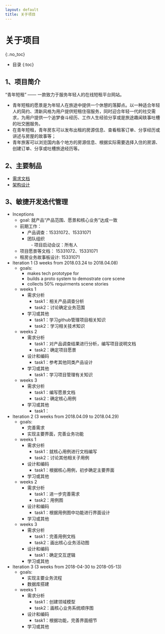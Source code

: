 ```yaml
---
layout: default
title: 关于项目
---
```


# 关于项目
{:.no_toc}

* 目录
{:toc}

## 1、项目简介

“青年短租” —— 一款致力于服务年轻人的在线短租平台网站。    
 - 青年短租的愿景是为年轻人在旅途中提供一个休憩的落脚点。以一种适合年轻人的简约、清新风格为用户提供短租住宿服务，同时迎合年轻一代的社交需求，为用户提供一个追梦奋斗经历、工作人生经验分享或是旅途趣闻轶事吐槽的社交圈服务。
 - 在青年短租，青年房东可以发布出租的房源信息、查看租客订单、分享经历或讲述与房屋的故事等；
 - 青年旅客可以浏览国内各个地方的房源信息、根据实际需要选择入住的房源、创建订单、分享或吐槽旅途经历等。

## 2、主要制品

* [需求文档](doc/backlog.md)
* [架构设计]()


## 3、敏捷开发迭代管理

* Inceptions    
    - goal: 就产品“产品范围、愿景和核心业务”达成一致
    - 前期工作：    
        - 产品调查：15331072、15331071    
        - 团队组织    
    - 项目启动会议：所有人    
    - 项目愿景等文档： 15331072、15331071    
    - 租房业务故事板设计: 15331071
* Iteration 1 (3 weeks from 2018.03.24 to 2018.04.08)
    - goals:    
        - makes tech prototype for    
        - builds a proto system to demostrate core scene    
        - collects 50% requirments scene stories
    - weeks 1    
        - 需求分析    
            - task1：相关产品调查分析     
            - task2：讨论确定业务范围    
        - 学习或其他    
            - task1：学习github管理项目相关知识    
            - task2：学习相关技术知识    
    - weeks 2    
        - 需求分析    
            - task1：对产品调查结果进行分析，编写项目说明文档    
            - task2：确定项目愿景    
        - 设计和编码    
            - task1：参考其他同类产品设计    
        - 学习或其他    
            - task1：学习项目管理有关知识    
    - weeks 3    
        - 需求分析    
            - task1：编写愿景文档    
            - task2：确定核心用例    
        - 学习或其他    
            - task1：
* Iteration 2 (3 weeks from 2018.04.09 to 2018.04.29)    
    - goals:    
        - 完善需求    
        - 实现主要界面，完善业务功能    
    - weeks 1    
        - 需求分析    
            - task1：就核心用例进行文档编写    
            - task2：讨论其他相关子用例    
        - 设计和编码    
            - task1：根据核心用例，初步确定主要界面    
        - 学习或其他    
    - weeks 2    
        - 需求分析    
            - task1：进一步完善需求    
            - task2：用例图    
        - 设计和编码    
            - task1：根据用例图中功能进行界面设计    
        - 学习或其他    
    - weeks 3    
        - 需求分析    
            - task1：完善用例文档    
            - task2：画出核心业务活动图    
        - 设计和编码    
            - task1：确定交互逻辑    
        - 学习或其他
* Iteration 3 (3 weeks from 2018-04-30 to 2018-05-13)    
    - goals:    
        - 实现主要业务流程    
        - 数据库搭建    
    - weeks 1    
        - 需求分析    
            - task1：创建领域模型    
            - task2：画核心业务系统顺序图    
        - 设计和编码    
            - task1：根据功能，完善界面细节    
        - 学习或其他
